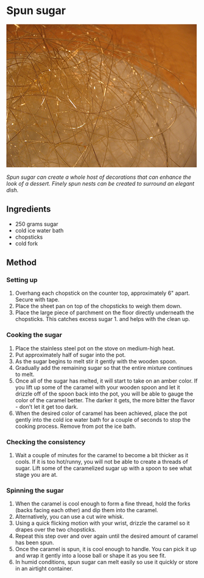 # Spun sugar

![Spun Sugar](resources/spun-sugar.jpg)

*Spun sugar can create a whole host of decorations that can enhance the look of a dessert. Finely spun nests can be created to surround an elegant dish.*

## Ingredients
- 250 grams sugar
- cold ice water bath
- chopsticks
- cold fork

## Method
### Setting up
1. Overhang each chopstick on the counter top, approximately 6" apart. Secure with tape. 
1. Place the sheet pan on top of the chopsticks to weigh them down. 
1. Place the large piece of parchment on the floor directly underneath the chopsticks. This catches excess sugar 1. and helps with the clean up.

### Cooking the sugar
1. Place the stainless steel pot on the stove on medium-high heat. 
1. Put approximately half of sugar into the pot.
1. As the sugar begins to melt stir it gently with the wooden spoon.
1. Gradually add the remaining sugar so that the entire mixture continues to melt.
1. Once all of the sugar has melted, it will start to take on an amber color. If you lift up some of the caramel with your wooden spoon and let it drizzle off of the spoon back into the pot, you will be able to gauge the color of the caramel better. The darker it gets, the more bitter the flavor - don't let it get too dark.
1. When the desired color of caramel has been achieved, place the pot gently into the cold ice water bath for a couple of seconds to stop the cooking process. Remove from pot the ice bath.

### Checking the consistency
1. Wait a couple of minutes for the caramel to become a bit thicker as it cools. If it is too hot/runny, you will not be able to create a threads of sugar. Lift some of the caramelized sugar up with a spoon to see what stage you are at.

### Spinning the sugar
1. When the caramel is cool enough to form a fine thread, hold the forks (backs facing each other) and dip them into the caramel. 
1. Alternatively, you can use a cut wire whisk.
1. Using a quick flicking motion with your wrist, drizzle the caramel so it drapes over the two chopsticks.
1. Repeat this step over and over again until the desired amount of caramel has been spun.
1. Once the caramel is spun, it is cool enough to handle. You can pick it up and wrap it gently into a loose ball or shape it as you see fit. 
1. In humid conditions, spun sugar can melt easily so use it quickly or store in an airtight container.